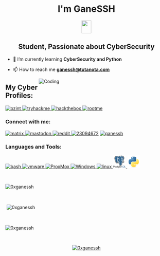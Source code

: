 <h1 align="center"> I'm GaneSSH</h1>
<p align="center">
  <img align="center" src="https://user-images.githubusercontent.com/18350557/176309783-0785949b-9127-417c-8b55-ab5a4333674e.gif" width="30" height="40"/>
  </p>
<h2 align="center">Student, Passionate about CyberSecurity</h2>



- 🌱 I’m currently learning **CyberSecurity and Python**

- 📫 How to reach me **ganessh@tutanota.com**
<img align="right" alt="Coding" width="400" src="https://cdn.dribbble.com/users/1162077/screenshots/3848914/programmer.gif"/>
<h2 align="left">My Cyber Profiles:</h2>
<p align="left">
<a href="https://ozint.eu/ozinter/18970/" target="_blank" rel="noreferrer"> <img align="center" src="https://media.licdn.com/dms/image/D4E0BAQHFeM1GaaOcAQ/company-logo_200_200/0/1698570252562/ozint_eu_logo?e=1710374400&v=beta&t=U2pLUO0KTQ9S_i8QGm1bNKyOQLxUOHQoCt9ouJSTNKE" alt="ozint" width="30" height="40"/> </a> <a href="https://tryhackme.com/p/GaneSSH" target="_blank" rel="noreferrer"> <img align="center" src="https://assets.tryhackme.com/img/logo/tryhackme_logo_full.svg" alt="tryhackme" width="30" height="40"/> </a> <a href="https://app.hackthebox.com/users/1765572" target="_blank" rel="noreferrer"> <img align="center" src="https://s1.qwant.com/thumbr/0x380/8/4/18baf204a5b6b327be771a99829eaf4db1de079cf23551195e3a70c1bea300/hackthebox.svg.jpg?u=https%3A%2F%2Fwww.svgrepo.com%2Fshow%2F330606%2Fhackthebox.svg&q=0&b=1&p=0&a=0" alt="hackthebox" width="30" height="40"/> </a> <a href="https://www.root-me.org/GaneSSH?lang=fr#3cf09381235b8230a43effe81218f701" target="_blank" rel="noreferrer"> <img align="center" src="https://www.root-me.org/IMG/logo/siteon0.svg?1637496509" alt="rootme" width="30" height="40"/> </a> </p>

<h3 align="left">Connect with me:</h3>
<p align="left">
<a href="https://matrix.to/#/@ganessh:matrix.org" target="_blank" rel="noreferrer"> <img align="center" src="https://matrix.org/images/matrix-logo-white.svg" alt="matrix" width="30" height="40"/> </a> <a href="https://mastodon.social/@GaneSSH" target="_blank" rel="noreferrer"> <img align="center" src="https://joinmastodon.org/logos/logo-purple.svg" alt="mastodon" width="30" height="40"/> </a> <a href="https://www.reddit.com/user/0xGaneSSH" target="_blank" rel="noreferrer"> <img align="center" src="https://styles.redditmedia.com/t5_5s5qbl/styles/communityIcon_tqrzte0yaa3c1.png?width=256&s=68dd932ab9764fd3ccb44dc62410f0e92d41a01f" alt="reddit" width="30" height="40"/> </a> <a href="https://stackoverflow.com/users/23094672" target="blank"><img align="center" src="https://raw.githubusercontent.com/rahuldkjain/github-profile-readme-generator/master/src/images/icons/Social/stack-overflow.svg" alt="23094672" height="30" width="40" /></a>
<a href="https://kaggle.com/ganessh" target="blank"><img align="center" src="https://raw.githubusercontent.com/rahuldkjain/github-profile-readme-generator/master/src/images/icons/Social/kaggle.svg" alt="ganessh" height="30" width="40" /></a> 
</p>

<h3 align="left">Languages and Tools:</h3>
<p align="left"> <a href="https://www.gnu.org/software/bash/" target="_blank" rel="noreferrer"> <img src="https://www.vectorlogo.zone/logos/gnu_bash/gnu_bash-icon.svg" alt="bash" width="40" height="40"/> </a> <a href="https://www.vmware.com/fr.html" target="_blank" rel="noreferrer"> <img src="https://s2.qwant.com/thumbr/0x380/e/1/4afb08da7ac63ee37d1b1ad7303dff30e27d35139e19f47478bebb6445183e/1200px-Vmware_workstation_16_icon.svg_-850x849.png?u=https%3A%2F%2Ftagcrack.com%2Fwp-content%2Fuploads%2F2021%2F05%2F1200px-Vmware_workstation_16_icon.svg_-850x849.png&q=0&b=1&p=0&a=0" alt="vmware" width="40" height="40"/> </a> <a href="https://www.proxmox.com/en/" target="_blank" rel="noreferrer"> <img src="https://s2.qwant.com/thumbr/0x380/7/2/e74ff8ad6367dbf91d35aa9d24e34f9f5ad61579f992da417d991271a9578f/SW.ProxmoxLogo.png?u=https%3A%2F%2Fwww.serverwatch.com%2Fwp-content%2Fuploads%2F2021%2F10%2FSW.ProxmoxLogo.png&q=0&b=1&p=0&a=0" alt="ProxMox" width="40" height="40"/> </a> <a href="https://www.microsoft.com/fr-fr/windows-server" target="_blank" rel="noreferrer"> <img src="https://s2.qwant.com/thumbr/0x380/7/9/e43c39368adc99a208f2add1c1eac6fe52b82709b77baf9c4bed7366e9786a/microsoft-windows-22-logo-png-transparent.png?u=https%3A%2F%2Fcdn.freebiesupply.com%2Flogos%2Flarge%2F2x%2Fmicrosoft-windows-22-logo-png-transparent.png&q=0&b=1&p=0&a=0" alt="Windows" width="40" height="40"/> </a> <a href="https://www.linux.org/" target="_blank" rel="noreferrer"> <img src="https://www.vectorlogo.zone/logos/linux/linux-icon.svg" alt="linux" width="40" height="40"/> </a> <a href="https://www.postgresql.org" target="_blank" rel="noreferrer"> <img src="https://raw.githubusercontent.com/devicons/devicon/master/icons/postgresql/postgresql-original-wordmark.svg" alt="postgresql" width="40" height="40"/> </a> <a href="https://www.python.org" target="_blank" rel="noreferrer"> <img src="https://raw.githubusercontent.com/devicons/devicon/master/icons/python/python-original.svg" alt="python" width="40" height="40"/> </a>  </p>

<br>
<p><img align="center" src="https://github-readme-stats.vercel.app/api/top-langs?username=0xganessh&show_icons=true&locale=en&layout=compact" alt="0xganessh" /></p>
<br>
<p>&nbsp;<img align="center" src="https://github-readme-stats.vercel.app/api?username=0xganessh&show_icons=true&locale=en" alt="0xganessh" /></p>
<br>
<p><img align="center" src="https://github-readme-streak-stats.herokuapp.com/?user=0xganessh&" alt="0xganessh" /></p>
<br>
<p align="center"> <a href="https://github.com/ryo-ma/github-profile-trophy"><img src="https://github-profile-trophy.vercel.app/?username=0xganessh" alt="0xganessh" /></a> </p>
